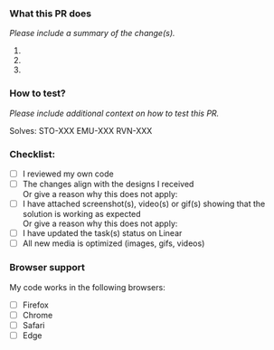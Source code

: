 ### What this PR does

_Please include a summary of the change(s)._

1.
2.
3.

### How to test?

_Please include additional context on how to test this PR._

Solves:
STO-XXX
EMU-XXX
RVN-XXX

### Checklist:

- [ ] I reviewed my own code
- [ ] The changes align with the designs I received  
  Or give a reason why this does not apply:
- [ ] I have attached screenshot(s), video(s) or gif(s) showing that the solution is working as expected  
  Or give a reason why this does not apply:
- [ ] I have updated the task(s) status on Linear
- [ ] All new media is optimized (images, gifs, videos)

### Browser support

My code works in the following browsers:

- [ ] Firefox
- [ ] Chrome
- [ ] Safari
- [ ] Edge
